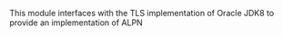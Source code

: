 This module interfaces with the TLS implementation of Oracle JDK8 to
provide an implementation of ALPN
